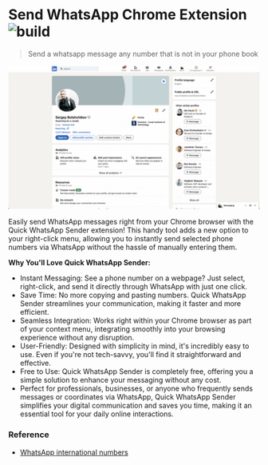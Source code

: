 # Send WhatsApp Chrome Extension ![build](https://github.com/bolshchikov/send-whatsapp-extension/workflows/build/badge.svg)

> Send a whatsapp message any number that is not in your phone book

![demo](./media/demo.gif)

Easily send WhatsApp messages right from your Chrome browser with the Quick WhatsApp Sender extension! This handy tool adds a new option to your right-click menu, allowing you to instantly send selected phone numbers via WhatsApp without the hassle of manually entering them.

**Why You'll Love Quick WhatsApp Sender:**

* Instant Messaging: See a phone number on a webpage? Just select, right-click, and send it directly through WhatsApp with just one click.
* Save Time: No more copying and pasting numbers. Quick WhatsApp Sender streamlines your communication, making it faster and more efficient.
* Seamless Integration: Works right within your Chrome browser as part of your context menu, integrating smoothly into your browsing experience without any disruption.
* User-Friendly: Designed with simplicity in mind, it's incredibly easy to use. Even if you're not tech-savvy, you'll find it straightforward and effective.
* Free to Use: Quick WhatsApp Sender is completely free, offering you a simple solution to enhance your messaging without any cost.
* Perfect for professionals, businesses, or anyone who frequently sends messages or coordinates via WhatsApp, Quick WhatsApp Sender simplifies your digital communication and saves you time, making it an essential tool for your daily online interactions.

### Reference
* [WhatsApp international numbers](https://faq.whatsapp.com/640432094208718?helpref=faq_content)